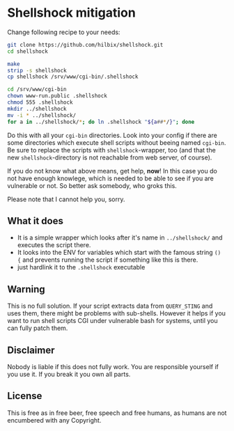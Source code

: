 # Shellshock mitigation

Change following recipe to your needs:

```bash
git clone https://github.com/hilbix/shellshock.git
cd shellshock

make
strip -s shellshock
cp shellshock /srv/www/cgi-bin/.shellshock

cd /srv/www/cgi-bin
chown www-run.public .shellshock
chmod 555 .shellshock
mkdir ../shellshock
mv -i * ../shellshock/
for a in ../shellshock/*; do ln .shellshock "${a##*/}"; done
```

Do this with all your `cgi-bin` directories.  Look into your config if there are some directories which execute shell scripts without beeing named `cgi-bin`.  Be sure to replace the scripts with `shellshock`-wrapper, too (and that the new `shellshock`-directory is not reachable from web server, of course).

If you do not know what above means, get help, **now**!  In this case you do not have enough knowlege, which is needed to be able to see if you are vulnerable or not.  So better ask somebody, who groks this.

Please note that I cannot help you, sorry.


## What it does

- It is a simple wrapper which looks after it's name in `../shellshock/` and executes the script there.
- It looks into the ENV for variables which start with the famous string `() {` and prevents running the script if something like this is there.
- just hardlink it to the `.shellshock` executable

## Warning

This is no full solution.  If your script extracts data from `QUERY_STING` and uses them, there might be problems with sub-shells.
However it helps if you want to run shell scripts CGI under vulnerable bash for systems, until you can fully patch them.

## Disclaimer

Nobody is liable if this does not fully work.  You are responsible yourself if you use it.  If you break it you own all parts.

## License

This is free as in free beer, free speech and free humans, as humans are not encumbered with any Copyright.

